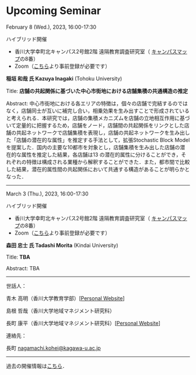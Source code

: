 # Upcoming Seminar

February 8 (Wed.), 2023, 16:00-17:30

ハイブリッド開催
- 香川大学幸町北キャンパス2号館2階 遠隔教育調査研究室（ [キャンパスマップ](https://www.kagawa-u.ac.jp/access/saiwai/)の8番）
- Zoom（[こちら](https://kagawa-u-ac-jp.zoom.us/meeting/register/tZUlfu-gpjoqG9JsZOc0je0uGvAv8O0Gv3ip)より事前登録が必要です）


**稲垣 和哉 氏 Kazuya Inagaki** (Tohoku University)


Title: **店舗の共起関係に基づいた中⼼市街地における店舗集積の共通構造の推定**

Abstract: 
中心市街地における各エリアの特徴は，個々の店舗で完結するのではなく，店舗同士が互いに補完し合い，相乗効果を生み出すことで形成されていると考えられる．本研究では，店舗の集積メカニズムを店舗の立地相互作用に基づいて定量的に把握するため，店舗をノード，店舗間の共起関係をリンクとした店舗の共起ネットワークで店舗集積を表現し，店舗の共起ネットワークを生み出した「店舗の潜在的な属性」を推定する手法として，拡張Stochastic Block Model を提案した．国内の主要な10都市を対象とし，店舗集積を生み出した店舗の潜在的な属性を推定した結果，各店舗は13 の潜在的属性に分けることができ，それぞれの特徴は構成される業種から解釈することができた．また，都市間で⽐較した結果，潜在的属性間の共起関係において共通する構造があることが明らかとなった．

---

March 3 (Thu.), 2023, 16:00-17:30

ハイブリッド開催
- 香川大学幸町北キャンパス2号館2階 遠隔教育調査研究室（ [キャンパスマップ](https://www.kagawa-u.ac.jp/access/saiwai/)の8番）
- Zoom（[こちら](https://kagawa-u-ac-jp.zoom.us/meeting/register/tZAvd-2opj8tEtF0Si0ziAUZFpakL9EEMfgz)より事前登録が必要です）


**森田 忠士 氏 Tadashi Morita** (Kindai University)


Title: **TBA**

Abstract: TBA

---

世話人：

青木 高明（香川大学教育学部）[[Personal Website](https://www.ed.kagawa-u.ac.jp/~aoki/)]

島根 哲哉（香川大学地域マネジメント研究科）

長町 康平（香川大学地域マネジメント研究科）[[Personal Website](https://koheinagamachi.com/)]

連絡先：

長町 nagamachi.kohei@kagawa-u.ac.jp

---

過去の開催情報は[こちら](./past/)．
